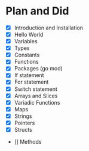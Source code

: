 # Plan and Did
- [x] Introduction and Installation
- [x] Hello World
- [x] Variables
- [x] Types
- [x] Constants
- [x] Functions
- [x] Packages (go mod)
- [x] If statement 
- [x] For statement
- [x] Switch statement
- [x] Arrays and Slices
- [x] Variadic Functions
- [x] Maps
- [x] Strings
- [x] Pointers
- [x] Structs
- [] Methods